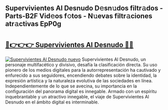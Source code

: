 ## Supervivientes Al Desnudo D𝚎sn𝚞dos filtr𝚊dos - Parts-B2F Vid𝚎os f𝚘tos - N𝚞evas filtr𝚊ciones atr𝚊ctivas EpP0g

# <h2><a href="http://mb2d8z.tromn.icu/?c=Supervivientes+Al+Desnudo">🔗👉👉👉 Supervivientes Al Desnudo 🔗🔗</a></h2>

[![Supervivientes Al Desnudo nuevo](https://i.imgur.com/pEAQMta.gif)](http://mb2d8z.tromn.icu/?c=Supervivientes+Al+Desnudo)
Supervivientes Al Desnudo, un personaje multifacético y divisivo, desafía la clasificación directa. Su uso pionero de los medios digitales para la autorrepresentación ha cautivado y enfurecido a sus seguidores, encendiendo debates sobre la identidad, la expresión artística y la naturaleza evolutiva de las sociedades en línea. Independientemente de lo que se avecina, su importancia en la configuración del panorama digital es innegable. Armado con un espíritu inquebrantable y un atractivo innegable, el viaje de Supervivientes Al Desnudo en el ámbito digital es interminable.
